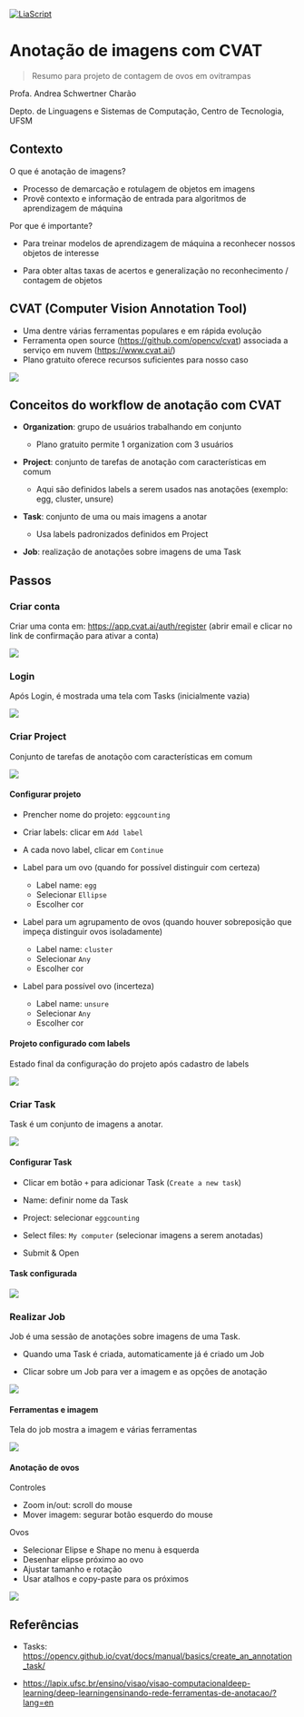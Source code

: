 <!--
author:   Andrea Charão

email:    andrea@inf.ufsm.br

version:  0.0.1

language: PT-BR

narrator: Brazilian Portuguese Female

comment:  Review sobre Visão Computacional aplicada a contagem de ovos de mosquitos

-->

[![LiaScript](https://raw.githubusercontent.com/LiaScript/LiaScript/master/badges/course.svg)](https://liascript.github.io/course/?https://raw.githubusercontent.com/AndreaInfUFSM/CIPCDengue/master/docs/annotation/CVAT.md)



# Anotação de imagens com CVAT


> Resumo para projeto de contagem de ovos em ovitrampas

Profa. Andrea Schwertner Charão

Depto. de Linguagens e Sistemas de Computação, Centro de Tecnologia, UFSM


## Contexto

O que é anotação de imagens?

- Processo de demarcação e rotulagem de objetos em imagens
- Provê contexto e informação de entrada para algoritmos de aprendizagem de máquina

Por que é importante?

- Para treinar modelos de aprendizagem de máquina a reconhecer nossos objetos de interesse

- Para obter altas taxas de acertos e generalização no reconhecimento / contagem de objetos



## CVAT (Computer Vision Annotation Tool)

- Uma dentre várias ferramentas populares e em rápida evolução
- Ferramenta open source (https://github.com/opencv/cvat) associada a serviço em nuvem (https://www.cvat.ai/)
- Plano gratuito oferece recursos suficientes para nosso caso

![](img/cvat-home.png)

## Conceitos do workflow de anotação com CVAT

- **Organization**: grupo de usuários trabalhando em conjunto

  - Plano gratuito permite 1 organization com 3 usuários

- **Project**: conjunto de tarefas de anotação com características em comum

  - Aqui são definidos labels a serem usados nas anotações (exemplo: egg, cluster, unsure)

- **Task**: conjunto de uma ou mais imagens a anotar

  - Usa labels padronizados definidos em Project

- **Job**: realização de anotações sobre imagens de uma Task



## Passos


### Criar conta

Criar uma conta em: https://app.cvat.ai/auth/register (abrir email e clicar no link de confirmação para ativar a conta)

![](img/cvat-register.png)

### Login

Após Login, é mostrada uma tela com Tasks (inicialmente vazia)

![](img/cvat-empty.png)


### Criar Project

Conjunto de tarefas de anotaçõo com características em comum


![](img/cvat-newproject.png)

#### Configurar projeto

- Prencher nome do projeto: `eggcounting`
- Criar labels: clicar em `Add label`
- A cada novo label, clicar em `Continue`

- Label para um ovo (quando for possível distinguir com certeza)

  - Label name: `egg`
  - Selecionar `Ellipse`
  - Escolher cor


- Label para um agrupamento de ovos (quando houver sobreposição que impeça distinguir ovos isoladamente)

  - Label name: `cluster`
  - Selecionar `Any`
  - Escolher cor

- Label para possível ovo (incerteza)

  - Label name: `unsure`
  - Selecionar `Any`
  - Escolher cor


#### Projeto configurado com labels

Estado final da configuração do projeto após cadastro de labels

![](img/cvat-new-project-labels.png)


### Criar Task

Task é um conjunto de imagens a anotar.

![](img/cvat-newtask.png)


#### Configurar Task

- Clicar em botão `+` para adicionar Task (`Create a new task`)

- Name: definir nome da Task
- Project: selecionar  `eggcounting`
- Select files: `My computer` (selecionar imagens a serem anotadas)
- Submit & Open

#### Task configurada

![](img/cvat-task-jobs.png)

### Realizar Job

Job é uma sessão de anotações sobre imagens de uma Task.

- Quando uma Task é criada, automaticamente já é criado um Job

- Clicar sobre um Job para ver a imagem e as opções de anotação

![](img/cvat-task-jobs.png)


#### Ferramentas e imagem

Tela do job mostra a imagem e várias ferramentas

![](img/cvat-job-default.png)


#### Anotação de ovos

Controles

- Zoom in/out: scroll do mouse
- Mover imagem: segurar botão esquerdo do mouse

Ovos

- Selecionar Elipse e Shape no menu à esquerda
- Desenhar elipse próximo ao ovo
- Ajustar tamanho e rotação
- Usar atalhos e copy-paste para os próximos


![](img/cvat-job.png)

## Referências

- Tasks: https://opencv.github.io/cvat/docs/manual/basics/create_an_annotation_task/

- https://lapix.ufsc.br/ensino/visao/visao-computacionaldeep-learning/deep-learningensinando-rede-ferramentas-de-anotacao/?lang=en